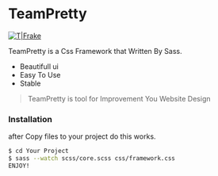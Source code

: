 # TeamPretty

[![T|Frake](https://i.ibb.co/0jHLsth/teampretty.png)](https://nodesource.com/products/nsolid)


TeamPretty is a Css Framework that Written By Sass. 

  - Beautifull ui
  - Easy To Use
  - Stable 

> TeamPretty is tool for Improvement You Website Design


### Installation
after Copy files to your project do this works.
```sh
$ cd Your Project
$ sass --watch scss/core.scss css/framework.css
ENJOY!
```